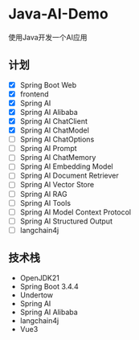 # Java-AI-Demo

使用Java开发一个AI应用

## 计划
- [x] Spring Boot Web
- [x] frontend
- [x] Spring AI
- [x] Spring AI Alibaba
- [x] Spring AI ChatClient
- [x] Spring AI ChatModel
- [ ] Spring AI ChatOptions
- [ ] Spring AI Prompt
- [ ] Spring AI ChatMemory
- [ ] Spring AI Embedding Model
- [ ] Spring AI Document Retriever
- [ ] Spring AI Vector Store
- [ ] Spring AI RAG
- [ ] Spring AI Tools
- [ ] Spring AI Model Context Protocol
- [ ] Spring AI Structured Output
- [ ] langchain4j

## 技术栈

- OpenJDK21
- Spring Boot 3.4.4
- Undertow
- Spring AI
- Spring AI Alibaba
- langchain4j
- Vue3
